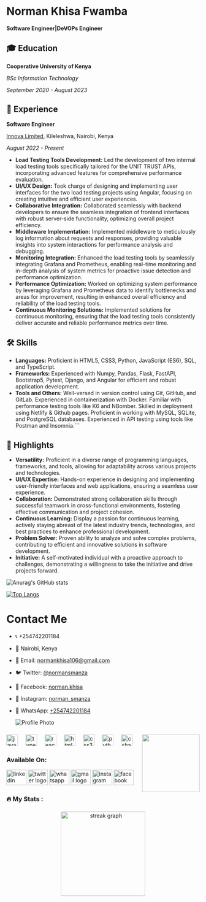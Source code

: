 # Norman Khisa Fwamba


**Software Engineer|DeVOPs Engineer**

## 🎓 Education
**Cooperative University of Kenya**

*BSc Information Technology*

*September 2020 - August 2023*

## 💼 Experience
**Software Engineer**

[Innova Limited](https://innova.co.ke), Kileleshwa, Nairobi, Kenya


*August 2022 - Present*

- **Load Testing Tools Development:** Led the development of two internal load testing tools specifically tailored for the UNIT TRUST APIs, incorporating advanced features for comprehensive performance evaluation.
- **UI/UX Design:** Took charge of designing and implementing user interfaces for the two load testing projects using Angular, focusing on creating intuitive and efficient user experiences.
- **Collaborative Integration:** Collaborated seamlessly with backend developers to ensure the seamless integration of frontend interfaces with robust server-side functionality, optimizing overall project efficiency.
- **Middleware Implementation:** Implemented middleware to meticulously log information about requests and responses, providing valuable insights into system interactions for performance analysis and debugging.
- **Monitoring Integration:** Enhanced the load testing tools by seamlessly integrating Grafana and Prometheus, enabling real-time monitoring and in-depth analysis of system metrics for proactive issue detection and performance optimization.
- **Performance Optimization:** Worked on optimizing system performance by leveraging Grafana and Prometheus data to identify bottlenecks and areas for improvement, resulting in enhanced overall efficiency and reliability of the load testing tools.
- **Continuous Monitoring Solutions:** Implemented solutions for continuous monitoring, ensuring that the load testing tools consistently deliver accurate and reliable performance metrics over time.


## 🛠️ Skills
- **Languages:** Proficient in HTML5, CSS3, Python, JavaScript (ES6), SQL, and TypeScript.
- **Frameworks:** Experienced with Numpy, Pandas, Flask, FastAPI, Bootstrap5, Pytest, Django, and Angular for efficient and robust application development.
- **Tools and Others:** Well-versed in version control using Git, GitHub, and GitLab. Experienced in containerization with Docker. Familiar with performance testing tools like K6 and NBomber. Skilled in deployment using Netlify & Github pages. Proficient in working with MySQL, SQLite, and PostgreSQL databases. Experienced in API testing using tools like Postman and Insomnia.```


## 🌟 Highlights
- **Versatility:** Proficient in a diverse range of programming languages, frameworks, and tools, allowing for adaptability across various projects and technologies.
- **UI/UX Expertise:** Hands-on experience in designing and implementing user-friendly interfaces and web applications, ensuring a seamless user experience.
- **Collaboration:** Demonstrated strong collaboration skills through successful teamwork in cross-functional environments, fostering effective communication and project cohesion.
- **Continuous Learning:** Display a passion for continuous learning, actively staying abreast of the latest industry trends, technologies, and best practices to enhance professional development.
- **Problem Solver:** Proven ability to analyze and solve complex problems, contributing to efficient and innovative solutions in software development.
- **Initiative:** A self-motivated individual with a proactive approach to challenges, demonstrating a willingness to take the initiative and drive projects forward.

  
![Anurag's GitHub stats](https://github-readme-stats.vercel.app/api?username=Norman106&theme=blue_navy&show_icons=true)

[![Top Langs](https://github-readme-stats.vercel.app/api/top-langs/?username=Norman106&layout=donut-vertical)](https://github.com/anuraghazra/github-readme-stats)


# Contact Me

- 📞 +254742201184 
- 📍 Nairobi, Kenya 
- 📧 Email: [normankhisa106@gmail.com](mailto:normankhisa106@gmail.com)
- 🐦 Twitter: [@normansmanza](https://twitter.com/normansmanza)                
- 📘 Facebook: [norman.khisa](https://www.facebook.com/norman.khisa)
- 📸 Instagram: [norman_smanza](https://www.instagram.com/norman_smanza/)
- 📱 WhatsApp: [+254742201184](https://wa.me/+254742201184)

  ![Profile Photo](https://media.licdn.com/dms/image/D4D03AQFuLQQle_0feg/profile-displayphoto-shrink_200_200/0/1704792968523?e=1710374400&v=beta&t=Wn2CeaunJNJW4pzeoVcLi9e58CD7JSRqP0Eo86DD-vk) 





###

<img align="right" height="150" src="https://i.imgflip.com/65efzo.gif"  />

###

<div align="left">
  <img src="https://cdn.jsdelivr.net/gh/devicons/devicon/icons/javascript/javascript-original.svg" height="30" alt="javascript logo"  />
  <img width="12" />
  <img src="https://cdn.jsdelivr.net/gh/devicons/devicon/icons/typescript/typescript-original.svg" height="30" alt="typescript logo"  />
  <img width="12" />
  <img src="https://cdn.jsdelivr.net/gh/devicons/devicon/icons/react/react-original.svg" height="30" alt="react logo"  />
  <img width="12" />
  <img src="https://cdn.jsdelivr.net/gh/devicons/devicon/icons/html5/html5-original.svg" height="30" alt="html5 logo"  />
  <img width="12" />
  <img src="https://cdn.jsdelivr.net/gh/devicons/devicon/icons/css3/css3-original.svg" height="30" alt="css3 logo"  />
  <img width="12" />
  <img src="https://cdn.jsdelivr.net/gh/devicons/devicon/icons/python/python-original.svg" height="30" alt="python logo"  />
  <img width="12" />
  <img src="https://cdn.jsdelivr.net/gh/devicons/devicon/icons/csharp/csharp-original.svg" height="30" alt="csharp logo"  />
</div>

### Available On:

<div align="left">
  <img src="https://raw.githubusercontent.com/maurodesouza/profile-readme-generator/master/src/assets/icons/social/linkedin/default.svg" width="52" height="40" alt="linkedin logo"  />
  <img src="https://raw.githubusercontent.com/maurodesouza/profile-readme-generator/master/src/assets/icons/social/twitter/default.svg" width="52" height="40" alt="twitter logo"  />
  <img src="https://raw.githubusercontent.com/maurodesouza/profile-readme-generator/master/src/assets/icons/social/whatsapp/default.svg" width="52" height="40" alt="whatsapp logo"  />
  <img src="https://raw.githubusercontent.com/maurodesouza/profile-readme-generator/master/src/assets/icons/social/gmail/default.svg" width="52" height="40" alt="gmail logo"  />
  <img src="https://raw.githubusercontent.com/maurodesouza/profile-readme-generator/master/src/assets/icons/social/instagram/default.svg" width="52" height="40" alt="instagram logo"  />
  <img src="https://raw.githubusercontent.com/maurodesouza/profile-readme-generator/master/src/assets/icons/social/facebook/default.svg" width="52" height="40" alt="facebook logo"  />
</div>

###

###

<h3 align="left">🔥   My Stats :</h3>

###

<div align="center">
  <img src="https://streak-stats.demolab.com?user=Norman106&locale=en&mode=daily&theme=dark&hide_border=false&border_radius=5&order=3" height="220" alt="streak graph"  />
</div>

###
